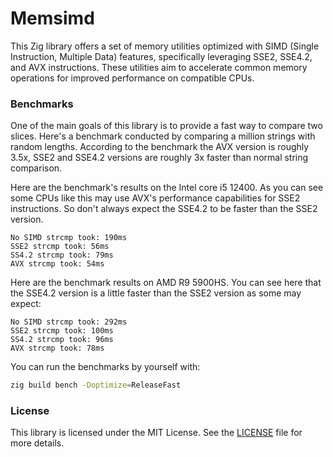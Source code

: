 # Memsimd
This Zig library offers a set of memory utilities optimized with SIMD (Single Instruction, Multiple Data) features, specifically leveraging SSE2, SSE4.2, and AVX instructions. These utilities aim to accelerate common memory operations for improved performance on compatible CPUs.

### Benchmarks
One of the main goals of this library is to provide a fast way to compare two slices. Here's a benchmark conducted by comparing a million strings with random lengths. According to the benchmark the AVX version is roughly 3.5x, SSE2 and SSE4.2 versions are roughly 3x faster than normal string comparison.

Here are the benchmark's results on the Intel core i5 12400. As you can see some CPUs like this may use AVX's performance capabilities for SSE2 instructions. So don't always expect the SSE4.2 to be faster than the SSE2 version.
```
No SIMD strcmp took: 190ms
SSE2 strcmp took: 56ms
SS4.2 strcmp took: 79ms
AVX strcmp took: 54ms
```

Here are the benchmark results on AMD R9 5900HS. You can see here that the SSE4.2 version is a little faster than the SSE2 version as some may expect:
```
No SIMD strcmp took: 292ms
SSE2 strcmp took: 100ms
SS4.2 strcmp took: 96ms
AVX strcmp took: 78ms
```

You can run the benchmarks by yourself with:
```bash
zig build bench -Doptimize=ReleaseFast
```

### License
This library is licensed under the MIT License. See the [LICENSE](LICENSE) file for more details.